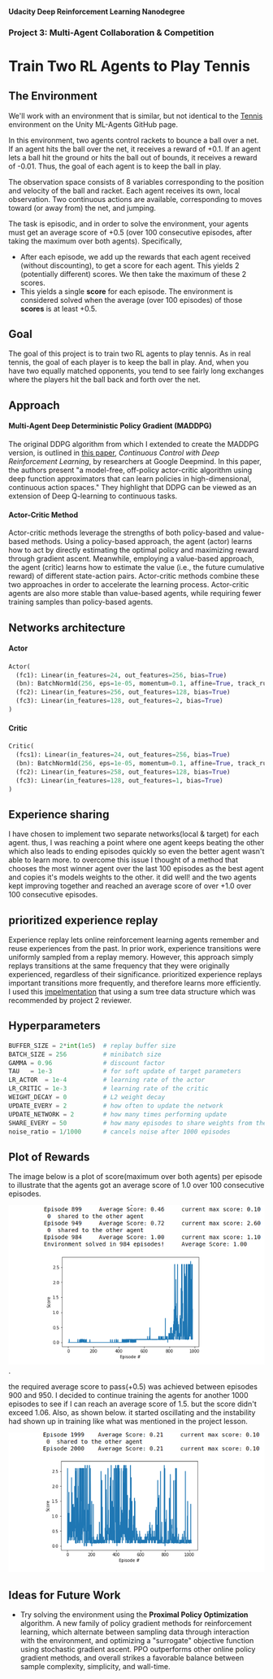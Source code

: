 #### Udacity Deep Reinforcement Learning Nanodegree
### Project 3: Multi-Agent Collaboration & Competition
# Train Two RL Agents to Play Tennis


## The Environment
We'll work with an environment that is similar, but not identical to the [Tennis](https://github.com/Unity-Technologies/ml-agents/blob/master/docs/Learning-Environment-Examples.md#tennis) environment on the Unity ML-Agents GitHub page.

In this environment, two agents control rackets to bounce a ball over a net. If an agent hits the ball over the net, it receives a reward of +0.1.  If an agent lets a ball hit the ground or hits the ball out of bounds, it receives a reward of -0.01.  Thus, the goal of each agent is to keep the ball in play.

The observation space consists of 8 variables corresponding to the position and velocity of the ball and racket. Each agent receives its own, local observation.  Two continuous actions are available, corresponding to moves toward (or away from) the net, and jumping.

The task is episodic, and in order to solve the environment, your agents must get an average score of +0.5 (over 100 consecutive episodes, after taking the maximum over both agents). Specifically,

- After each episode, we add up the rewards that each agent received (without discounting), to get a score for each agent. This yields 2 (potentially different) scores. We then take the maximum of these 2 scores.
- This yields a single **score** for each episode.
The environment is considered solved when the average (over 100 episodes) of those **scores** is at least +0.5.

## Goal
The goal of this project is to train two RL agents to play tennis. As in real tennis, the goal of each player is to keep the ball in play. And, when you have two equally matched opponents, you tend to see fairly long exchanges where the players hit the ball back and forth over the net.

## Approach

#### Multi-Agent Deep Deterministic Policy Gradient (MADDPG)
The original DDPG algorithm from which I extended to create the MADDPG version, is outlined in [this paper](https://arxiv.org/pdf/1509.02971.pdf), _Continuous Control with Deep Reinforcement Learning_, by researchers at Google Deepmind. In this paper, the authors present "a model-free, off-policy actor-critic algorithm using deep function approximators that can learn policies in high-dimensional, continuous action spaces." They highlight that DDPG can be viewed as an extension of Deep Q-learning to continuous tasks.

#### Actor-Critic Method
Actor-critic methods leverage the strengths of both policy-based and value-based methods.
Using a policy-based approach, the agent (actor) learns how to act by directly estimating the optimal policy and maximizing reward through gradient ascent. Meanwhile, employing a value-based approach, the agent (critic) learns how to estimate the value (i.e., the future cumulative reward) of different state-action pairs. Actor-critic methods combine these two approaches in order to accelerate the learning process. Actor-critic agents are also more stable than value-based agents, while requiring fewer training samples than policy-based agents.
## Networks architecture
#### Actor
~~~python
Actor(
  (fc1): Linear(in_features=24, out_features=256, bias=True)
  (bn): BatchNorm1d(256, eps=1e-05, momentum=0.1, affine=True, track_running_stats=True)
  (fc2): Linear(in_features=256, out_features=128, bias=True)
  (fc3): Linear(in_features=128, out_features=2, bias=True)
)
~~~
#### Critic
~~~python
Critic(
  (fcs1): Linear(in_features=24, out_features=256, bias=True)
  (bn): BatchNorm1d(256, eps=1e-05, momentum=0.1, affine=True, track_running_stats=True)
  (fc2): Linear(in_features=258, out_features=128, bias=True)
  (fc3): Linear(in_features=128, out_features=1, bias=True)
)
~~~

## Experience sharing
I have chosen to implement two separate networks(local & target) for each agent. thus, I was reaching a point where one agent keeps beating the other which also leads to ending episodes quickly so even the better agent wasn't able to learn more. to overcome this issue I thought of a method that chooses the most winner agent over the last 100 episodes as the best agent and copies it's models weights to the other. it did well! and the two agents kept improving together and reached an average score of over +1.0 over 100 consecutive episodes. 

## prioritized experience replay
Experience replay lets online reinforcement learning agents remember and reuse experiences from the past. In prior work, experience transitions were uniformly sampled from a replay memory. However, this approach simply replays transitions at the same frequency that they were originally experienced, regardless of their significance. prioritized experience replays important transitions more frequently, and therefore learns more efficiently. I used this [impelmentation](https://github.com/rlcode/per) that using a sum tree data structure which was recommended by project 2 reviewer.

## Hyperparameters

~~~python
BUFFER_SIZE = 2*int(1e5)  # replay buffer size
BATCH_SIZE = 256          # minibatch size
GAMMA = 0.96              # discount factor
TAU   = 1e-3              # for soft update of target parameters
LR_ACTOR  = 1e-4          # learning rate of the actor 
LR_CRITIC = 1e-3          # learning rate of the critic
WEIGHT_DECAY = 0          # L2 weight decay
UPDATE_EVERY = 2          # how often to update the network
UPDATE_NETWORK = 2        # how many times performing update
SHARE_EVERY = 50          # how many episodes to share weights from the better agent 
noise_ratio = 1/1000      # cancels noise after 1000 episodes
~~~

## Plot of Rewards
The image below is a plot of score(maximum over both agents) per episode to illustrate that the agents got an average score of 1.0 over 100 consecutive episodes.

![image1](https://github.com/mostafa-shaheen/Deep-RL-Nanodegree/blob/master/p3_collaboration-competition/score_plot1.png).

the required average score to pass(+0.5) was achieved between episodes 900 and 950.
I decided to continue training the agents for another 1000 episodes to see if I can reach an average score of 1.5. 
but the score didn't exceed 1.06. Also, as shown below. it started oscillating and the instability had shown up in training like what was mentioned in the project lesson.

![image2](https://github.com/mostafa-shaheen/Deep-RL-Nanodegree/blob/master/p3_collaboration-competition/score_plot2.png)

## Ideas for Future Work
* Try solving the environment using the __Proximal Policy Optimization__ algorithm. A new family of policy gradient methods for reinforcement learning, which alternate between sampling data through interaction with the environment, and optimizing a "surrogate" objective function using stochastic gradient ascent. PPO outperforms other online policy gradient methods, and overall strikes a favorable balance between sample complexity, simplicity, and wall-time.
